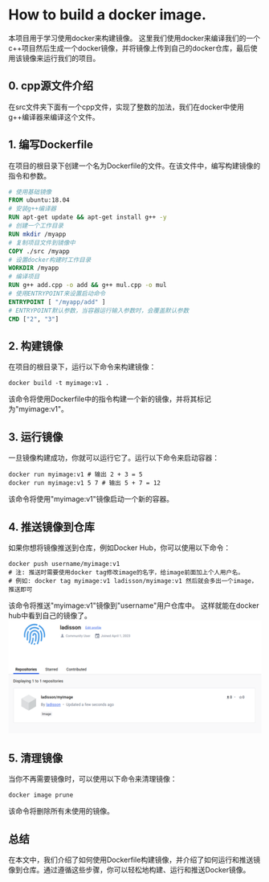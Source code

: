 # How to build a docker image.
本项目用于学习使用docker来构建镜像。
这里我们使用docker来编译我们的一个c++项目然后生成一个docker镜像，并将镜像上传到自己的docker仓库，最后使用该镜像来运行我们的项目。

## 0. cpp源文件介绍
在src文件夹下面有一个cpp文件，实现了整数的加法，我们在docker中使用g++编译器来编译这个文件。
## 1. 编写Dockerfile
在项目的根目录下创建一个名为Dockerfile的文件。在该文件中，编写构建镜像的指令和参数。
``` dockerfile
# 使用基础镜像
FROM ubuntu:18.04
# 安装g++编译器
RUN apt-get update && apt-get install g++ -y
# 创建一个工作目录
RUN mkdir /myapp
# 复制项目文件到镜像中
COPY ./src /myapp
# 设置docker构建时工作目录
WORKDIR /myapp
# 编译项目
RUN g++ add.cpp -o add && g++ mul.cpp -o mul
# 使用ENTRYPOINT来设置启动命令
ENTRYPOINT [ "/myapp/add" ]
# ENTRYPOINT默认参数，当容器运行输入参数时，会覆盖默认参数
CMD ["2", "3"]
```
## 2. 构建镜像
在项目的根目录下，运行以下命令来构建镜像：
``` shell
docker build -t myimage:v1 .
```
该命令将使用Dockerfile中的指令构建一个新的镜像，并将其标记为"myimage:v1"。
## 3. 运行镜像
一旦镜像构建成功，你就可以运行它了。运行以下命令来启动容器：
```shell
docker run myimage:v1 # 输出 2 + 3 = 5
docker run myimage:v1 5 7 # 输出 5 + 7 = 12
```
该命令将使用"myimage:v1"镜像启动一个新的容器。
## 4. 推送镜像到仓库
如果你想将镜像推送到仓库，例如Docker Hub，你可以使用以下命令：
```shell
docker push username/myimage:v1
# 注: 推送时需要使用docker tag修改image的名字，给image前面加上个人用户名。
# 例如: docker tag myimage:v1 ladisson/myimage:v1 然后就会多出一个image，推送即可
```
该命令将推送"myimage:v1"镜像到"username"用户仓库中。
这样就能在docker hub中看到自己的镜像了。
<img src="./docs/image.png" alt="alt text" style="zoom: 50%;" />

## 5. 清理镜像
当你不再需要镜像时，可以使用以下命令来清理镜像：
```
docker image prune
```
该命令将删除所有未使用的镜像。
## 总结
在本文中，我们介绍了如何使用Dockerfile构建镜像，并介绍了如何运行和推送镜像到仓库。通过遵循这些步骤，你可以轻松地构建、运行和推送Docker镜像。
